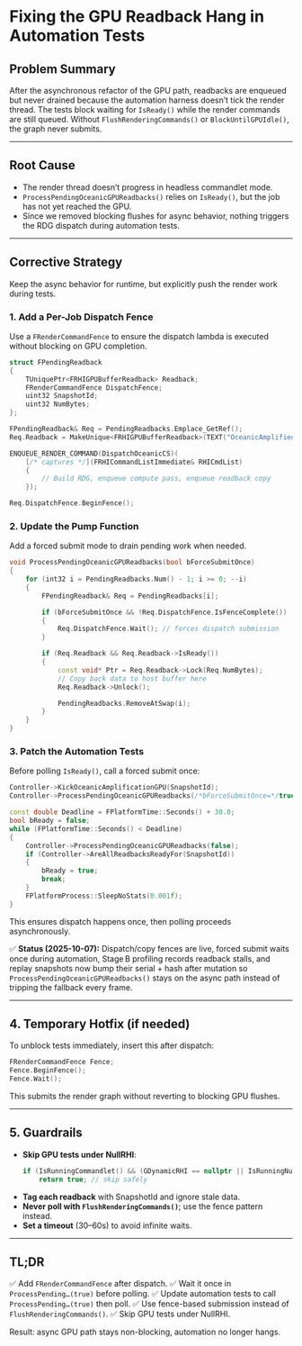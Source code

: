 # Fixing the GPU Readback Hang in Automation Tests

## Problem Summary
After the asynchronous refactor of the GPU path, readbacks are enqueued but never drained because the automation harness doesn’t tick the render thread. The tests block waiting for `IsReady()` while the render commands are still queued. Without `FlushRenderingCommands()` or `BlockUntilGPUIdle()`, the graph never submits.

---

## Root Cause
- The render thread doesn’t progress in headless commandlet mode.
- `ProcessPendingOceanicGPUReadbacks()` relies on `IsReady()`, but the job has not yet reached the GPU.
- Since we removed blocking flushes for async behavior, nothing triggers the RDG dispatch during automation tests.

---

## Corrective Strategy
Keep the async behavior for runtime, but explicitly push the render work during tests.

### 1. Add a Per-Job Dispatch Fence
Use a `FRenderCommandFence` to ensure the dispatch lambda is executed without blocking on GPU completion.

```cpp
struct FPendingReadback
{
    TUniquePtr<FRHIGPUBufferReadback> Readback;
    FRenderCommandFence DispatchFence;
    uint32 SnapshotId;
    uint32 NumBytes;
};

FPendingReadback& Req = PendingReadbacks.Emplace_GetRef();
Req.Readback = MakeUnique<FRHIGPUBufferReadback>(TEXT("OceanicAmplifiedElevation"));

ENQUEUE_RENDER_COMMAND(DispatchOceanicCS)(
    [/* captures */](FRHICommandListImmediate& RHICmdList)
    {
        // Build RDG, enqueue compute pass, enqueue readback copy
    });

Req.DispatchFence.BeginFence();
```

### 2. Update the Pump Function
Add a forced submit mode to drain pending work when needed.

```cpp
void ProcessPendingOceanicGPUReadbacks(bool bForceSubmitOnce)
{
    for (int32 i = PendingReadbacks.Num() - 1; i >= 0; --i)
    {
        FPendingReadback& Req = PendingReadbacks[i];

        if (bForceSubmitOnce && !Req.DispatchFence.IsFenceComplete())
        {
            Req.DispatchFence.Wait(); // forces dispatch submission
        }

        if (Req.Readback && Req.Readback->IsReady())
        {
            const void* Ptr = Req.Readback->Lock(Req.NumBytes);
            // Copy back data to host buffer here
            Req.Readback->Unlock();

            PendingReadbacks.RemoveAtSwap(i);
        }
    }
}
```

### 3. Patch the Automation Tests
Before polling `IsReady()`, call a forced submit once:

```cpp
Controller->KickOceanicAmplificationGPU(SnapshotId);
Controller->ProcessPendingOceanicGPUReadbacks(/*bForceSubmitOnce=*/true);

const double Deadline = FPlatformTime::Seconds() + 30.0;
bool bReady = false;
while (FPlatformTime::Seconds() < Deadline)
{
    Controller->ProcessPendingOceanicGPUReadbacks(false);
    if (Controller->AreAllReadbacksReadyFor(SnapshotId))
    {
        bReady = true;
        break;
    }
    FPlatformProcess::SleepNoStats(0.001f);
}
```

This ensures dispatch happens once, then polling proceeds asynchronously.

✅ **Status (2025-10-07):** Dispatch/copy fences are live, forced submit waits once during automation, Stage B profiling records readback stalls, and replay snapshots now bump their serial + hash after mutation so `ProcessPendingOceanicGPUReadbacks()` stays on the async path instead of tripping the fallback every frame.

---

## 4. Temporary Hotfix (if needed)
To unblock tests immediately, insert this after dispatch:

```cpp
FRenderCommandFence Fence;
Fence.BeginFence();
Fence.Wait();
```

This submits the render graph without reverting to blocking GPU flushes.

---

## 5. Guardrails
- **Skip GPU tests under NullRHI**:
  ```cpp
  if (IsRunningCommandlet() && (GDynamicRHI == nullptr || IsRunningNullRHI()))
      return true; // skip safely
  ```
- **Tag each readback** with SnapshotId and ignore stale data.
- **Never poll with `FlushRenderingCommands()`**; use the fence pattern instead.
- **Set a timeout** (30–60s) to avoid infinite waits.

---

## TL;DR
✅ Add `FRenderCommandFence` after dispatch.
✅ Wait it once in `ProcessPending…(true)` before polling.
✅ Update automation tests to call `ProcessPending…(true)` then poll.
✅ Use fence-based submission instead of `FlushRenderingCommands()`.
✅ Skip GPU tests under NullRHI.

Result: async GPU path stays non-blocking, automation no longer hangs.
